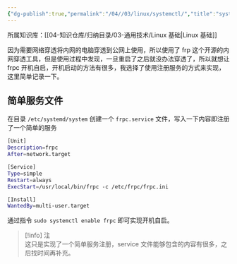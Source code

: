 ```yaml
---
{"dg-publish":true,"permalink":"/04//03/linux/systemctl/","title":"systemctl 使用实例","tags":["Linux","Systemctl"]}
---
```



所属知识库：[[04-知识仓库/归纳目录/03-通用技术/Linux 基础\|Linux 基础]]

因为需要网络穿透将内网的电脑穿透到公网上使用，所以使用了 frp 这个开源的内网穿透工具，但是使用过程中发现，一旦重启了之后就没办法穿透了，所以就想让 frpc 开机自启，开机启动的方法有很多，我选择了使用注册服务的方式来实现，这里简单记录一下。

## 简单服务文件

在目录 `/etc/systemd/system` 创建一个 `frpc.service` 文件，写入一下内容即注册了一个简单的服务

``` bash
[Unit]
Description=frpc
After=network.target

[Service]
Type=simple
Restart=always
ExecStart=/usr/local/bin/frpc -c /etc/frpc/frpc.ini

[Install]
WantedBy=multi-user.target
```

通过指令 `sudo systemctl enable frpc` 即可实现开机自启。

> [!info] 注  
> 这只是实现了一个简单服务注册，service 文件能够包含的内容有很多，之后找时间再补充。
